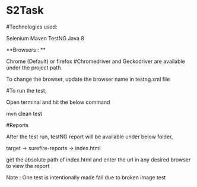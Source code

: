 # S2Task

#Technologies used:

Selenium Maven TestNG Java 8

**Browsers : **

Chrome (Default) or firefox #Chromedriver and Geckodriver are available under the project path

To change the browser, update the browser name in testng.xml file

#To run the test,

Open terminal and hit the below command

mvn clean test
   
#Reports

After the test run, testNG report will be available under below folder,

target -> surefire-reports -> index.html

get the absolute path of index.html and enter the url in any desired browser to view the report

Note : One test is intentionally made fail due to broken image test
